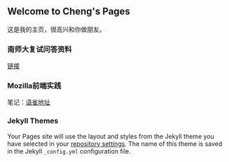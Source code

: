 ## Welcome to Cheng's Pages 

这是我的主页，很高兴和你做朋友。

### 南师大复试问答资料

[链接](https://cheng-haha.github.io/MsTest/NnuQuestion)

###  Mozilla前端实践

笔记：[语雀地址](https://www.yuque.com/cheng-f4utk/avuz7f/iy56u5)

### Jekyll Themes

Your Pages site will use the layout and styles from the Jekyll theme you have selected in your [repository settings](https://github.com/cheng-haha/cheng-haha.github.io/settings/pages). The name of this theme is saved in the Jekyll `_config.yml` configuration file.

